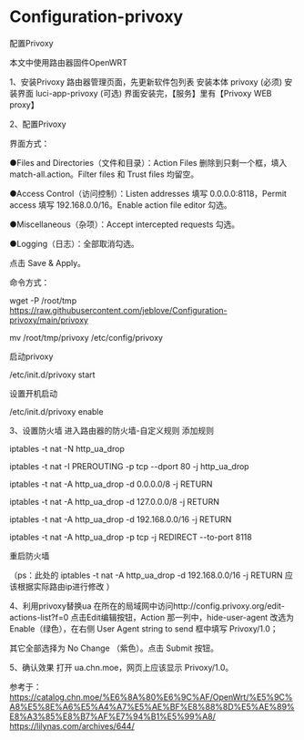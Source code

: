 # Configuration-privoxy

配置Privoxy

本文中使用路由器固件OpenWRT

1、安装Privoxy
路由器管理页面，先更新软件包列表
安装本体 privoxy (必须)
安装界面 luci-app-privoxy (可选)
界面安装完，【服务】里有【Privoxy WEB proxy】

2、配置Privoxy

界面方式：

●Files and Directories（文件和目录）：Action Files 删除到只剩一个框，填入 match-all.action。Filter files 和 Trust files 均留空。

●Access Control（访问控制）：Listen addresses 填写 0.0.0.0:8118，Permit access 填写 192.168.0.0/16。Enable action file editor 勾选。

●Miscellaneous（杂项）：Accept intercepted requests 勾选。

●Logging（日志）：全部取消勾选。

点击 Save & Apply。

命令方式：

wget -P /root/tmp https://raw.githubusercontent.com/jeblove/Configuration-privoxy/main/privoxy

mv /root/tmp/privoxy /etc/config/privoxy

启动privoxy

/etc/init.d/privoxy start

设置开机启动

/etc/init.d/privoxy enable

3、设置防火墙
进入路由器的防火墙-自定义规则
添加规则

iptables -t nat -N http_ua_drop

iptables -t nat -I PREROUTING -p tcp --dport 80 -j http_ua_drop

iptables -t nat -A http_ua_drop -d 0.0.0.0/8 -j RETURN

iptables -t nat -A http_ua_drop -d 127.0.0.0/8 -j RETURN

iptables -t nat -A http_ua_drop -d 192.168.0.0/16 -j RETURN

iptables -t nat -A http_ua_drop -p tcp -j REDIRECT --to-port 8118

重启防火墙

（ps：此处的
iptables -t nat -A http_ua_drop -d 192.168.0.0/16 -j RETURN
应该根据实际路由ip进行修改
）

4、利用privoxy替换ua
在所在的局域网中访问http://config.privoxy.org/edit-actions-list?f=0
点击Edit编辑按钮，Action 那一列中，hide-user-agent 改选为 Enable（绿色），在右侧 User Agent string to send 框中填写 Privoxy/1.0；

其它全部选择为 No Change （紫色）。点击 Submit 按钮。

5、确认效果
打开 ua.chn.moe，网页上应该显示 Privoxy/1.0。

参考于：
https://catalog.chn.moe/%E6%8A%80%E6%9C%AF/OpenWrt/%E5%9C%A8%E5%8E%A6%E5%A4%A7%E5%AE%BF%E8%88%8D%E5%AE%89%E8%A3%85%E8%B7%AF%E7%94%B1%E5%99%A8/
https://lilynas.com/archives/644/


